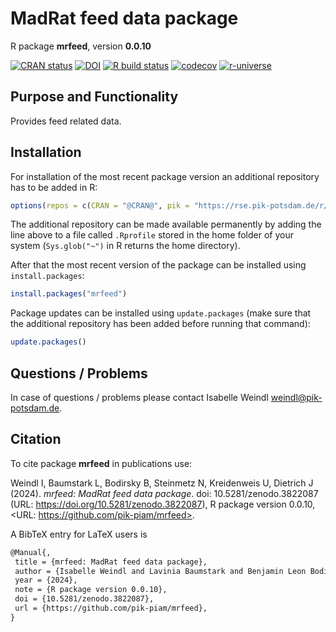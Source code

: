 # MadRat feed data package

R package **mrfeed**, version **0.0.10**

[![CRAN status](https://www.r-pkg.org/badges/version/mrfeed)](https://cran.r-project.org/package=mrfeed) [![DOI](https://zenodo.org/badge/DOI/10.5281/zenodo.3822087.svg)](https://doi.org/10.5281/zenodo.3822087) [![R build status](https://github.com/pik-piam/mrfeed/workflows/check/badge.svg)](https://github.com/pik-piam/mrfeed/actions) [![codecov](https://codecov.io/gh/pik-piam/mrfeed/branch/master/graph/badge.svg)](https://app.codecov.io/gh/pik-piam/mrfeed) [![r-universe](https://pik-piam.r-universe.dev/badges/mrfeed)](https://pik-piam.r-universe.dev/builds)

## Purpose and Functionality

Provides feed related data.


## Installation

For installation of the most recent package version an additional repository has to be added in R:

```r
options(repos = c(CRAN = "@CRAN@", pik = "https://rse.pik-potsdam.de/r/packages"))
```
The additional repository can be made available permanently by adding the line above to a file called `.Rprofile` stored in the home folder of your system (`Sys.glob("~")` in R returns the home directory).

After that the most recent version of the package can be installed using `install.packages`:

```r 
install.packages("mrfeed")
```

Package updates can be installed using `update.packages` (make sure that the additional repository has been added before running that command):

```r 
update.packages()
```

## Questions / Problems

In case of questions / problems please contact Isabelle Weindl <weindl@pik-potsdam.de>.

## Citation

To cite package **mrfeed** in publications use:

Weindl I, Baumstark L, Bodirsky B, Steinmetz N, Kreidenweis U, Dietrich J (2024). _mrfeed: MadRat feed data package_. doi: 10.5281/zenodo.3822087 (URL: https://doi.org/10.5281/zenodo.3822087), R package version 0.0.10, <URL: https://github.com/pik-piam/mrfeed>.

A BibTeX entry for LaTeX users is

 ```latex
@Manual{,
  title = {mrfeed: MadRat feed data package},
  author = {Isabelle Weindl and Lavinia Baumstark and Benjamin Leon Bodirsky and Nele Steinmetz and Ulrich Kreidenweis and Jan Philipp Dietrich},
  year = {2024},
  note = {R package version 0.0.10},
  doi = {10.5281/zenodo.3822087},
  url = {https://github.com/pik-piam/mrfeed},
}
```
